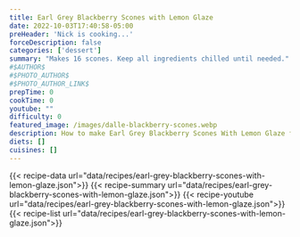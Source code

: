 ```yaml
---
title: Earl Grey Blackberry Scones with Lemon Glaze
date: 2022-10-03T17:40:58-05:00
preHeader: 'Nick is cooking...'
forceDescription: false
categories: ['dessert']
summary: "Makes 16 scones. Keep all ingredients chilled until needed."
#$AUTHOR$
#$PHOTO_AUTHOR$
#$PHOTO_AUTHOR_LINK$
prepTime: 0
cookTime: 0
youtube: ""
difficulty: 0
featured_image: /images/dalle-blackberry-scones.webp
description: How to make Earl Grey Blackberry Scones With Lemon Glaze from the free online cookbook
diets: []
cuisines: []
---
```

{{< recipe-data url="data/recipes/earl-grey-blackberry-scones-with-lemon-glaze.json">}}
{{< recipe-summary url="data/recipes/earl-grey-blackberry-scones-with-lemon-glaze.json">}}
{{< recipe-youtube url="data/recipes/earl-grey-blackberry-scones-with-lemon-glaze.json">}}
{{< recipe-list url="data/recipes/earl-grey-blackberry-scones-with-lemon-glaze.json">}}
